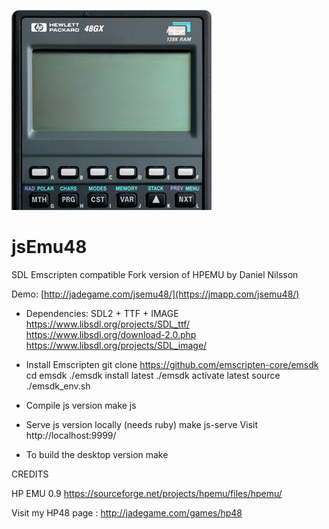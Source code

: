 ![jsEmu48 Sources](logo.png)
# jsEmu48
SDL Emscripten compatible Fork version of HPEMU by Daniel Nilsson

Demo: [http://jadegame.com/jsemu48/](https://jmapp.com/jsemu48/)


* Dependencies: SDL2 + TTF + IMAGE
https://www.libsdl.org/projects/SDL_ttf/
https://www.libsdl.org/download-2.0.php
https://www.libsdl.org/projects/SDL_image/

* Install Emscripten
git clone https://github.com/emscripten-core/emsdk
cd emsdk
./emsdk install latest
./emsdk activate latest
source ./emsdk_env.sh

* Compile js version
make js

* Serve js version locally (needs ruby)
make js-serve
Visit http://localhost:9999/

* To build the desktop version
make


CREDITS

HP EMU 0.9
https://sourceforge.net/projects/hpemu/files/hpemu/


Visit my HP48 page : http://jadegame.com/games/hp48
